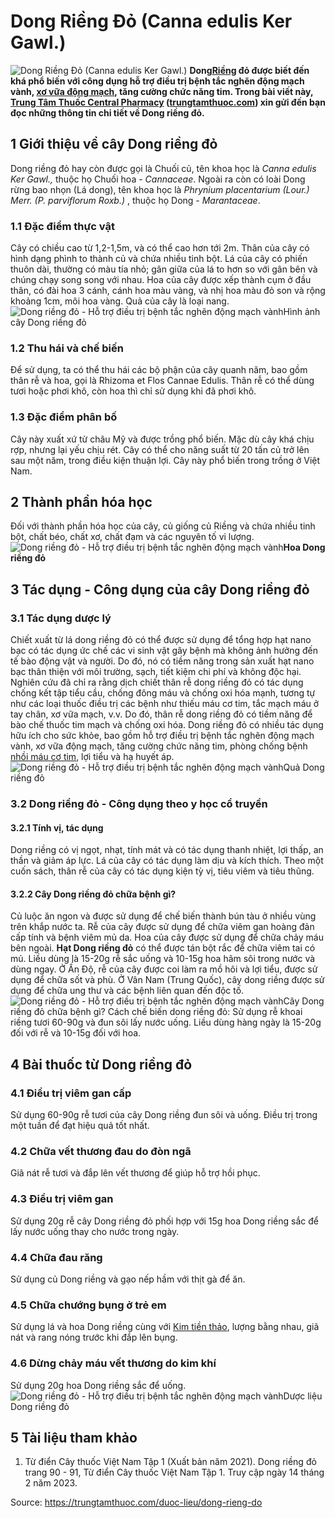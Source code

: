 # Dong Riềng Đỏ (Canna edulis Ker Gawl.)

![Dong Riềng Đỏ \(Canna edulis Ker Gawl.\)](https://trungtamthuoc.com/images/others/cay-dong-rieng-do-0-3425.jpg)
**Dong[Riềng](https://trungtamthuoc.com/hoat-chat/rieng "Riềng") đỏ được biết đến khá phổ biến với công dụng hỗ trợ điều trị bệnh tắc nghẽn động mạch vành, [xơ vữa động mạch](https://trungtamthuoc.com/bai-viet/vua-xo-dong-mach "xơ vữa động mạch"), tăng cường chức năng tim. Trong bài viết này, [Trung Tâm Thuốc Central Pharmacy](https://trungtamthuoc.com/ "Trung Tâm Thuốc Central Pharmacy") ([trungtamthuoc.com](https://trungtamthuoc.com/ "trungtamthuoc.com")) xin gửi đến bạn đọc những thông tin chi tiết về Dong riềng đỏ.**
##  1 Giới thiệu về cây Dong riềng đỏ
Dong riềng đỏ hay còn được gọi là Chuối củ, tên khoa học là _Canna edulis Ker Gawl.,_ thuộc họ Chuối hoa - _Cannaceae_.
Ngoài ra còn có loài Dong rừng bao nhọn (Lá dong), tên khoa học là _Phrynium placentarium (Lour.) Merr. (P. parviflorum Roxb.)_ , thuộc họ Dong - _Marantaceae_. 
### 1.1 Đặc điểm thực vật
Cây có chiều cao từ 1,2-1,5m, và có thể cao hơn tới 2m. Thân của cây có hình dạng phình to thành củ và chứa nhiều tinh bột. Lá của cây có phiến thuôn dài, thường có màu tía nhỏ; gân giữa của lá to hơn so với gân bên và chúng chạy song song với nhau. Hoa của cây được xếp thành cụm ở đầu thân, có đài hoa 3 cánh, cánh hoa màu vàng, và nhị hoa màu đỏ son và rộng khoảng 1cm, môi hoa vàng. Quả của cây là loại nang.
![Dong riềng đỏ - Hỗ trợ điều trị bệnh tắc nghẽn động mạch vành](https://trungtamthuoc.com/images/item/cay-dong-rieng-do-5.jpg)Hình ảnh cây Dong riềng đỏ
### 1.2 Thu hái và chế biến
Để sử dụng, ta có thể thu hái các bộ phận của cây quanh năm, bao gồm thân rễ và hoa, gọi là Rhizoma et Flos Cannae Edulis. Thân rễ có thể dùng tươi hoặc phơi khô, còn hoa thì chỉ sử dụng khi đã phơi khô. 
### 1.3 Đặc điểm phân bố
Cây này xuất xứ từ châu Mỹ và được trồng phổ biến. Mặc dù cây khá chịu rợp, nhưng lại yếu chịu rét. Cây có thể cho năng suất từ 20 tấn củ trở lên sau một năm, trong điều kiện thuận lợi. Cây này phổ biến trong trồng ở Việt Nam.
##  2 Thành phần hóa học
Đối với thành phần hóa học của cây, củ giống củ Riềng và chứa nhiều tinh bột, chất béo, chất xơ, chất đạm và các nguyên tố vi lượng.
![Dong riềng đỏ - Hỗ trợ điều trị bệnh tắc nghẽn động mạch vành](https://trungtamthuoc.com/images/item/cay-dong-rieng-do-2.jpg)**Hoa Dong riềng đỏ**
##  3 Tác dụng - Công dụng của cây Dong riềng đỏ
### 3.1 Tác dụng dược lý 
Chiết xuất từ lá dong riềng đỏ có thể được sử dụng để tổng hợp hạt nano bạc có tác dụng ức chế các vi sinh vật gây bệnh mà không ảnh hưởng đến tế bào động vật và người. Do đó, nó có tiềm năng trong sản xuất hạt nano bạc thân thiện với môi trường, sạch, tiết kiệm chi phí và không độc hại.
Nghiên cứu đã chỉ ra rằng dịch chiết thân rễ dong riềng đỏ có tác dụng chống kết tập tiểu cầu, chống đông máu và chống oxi hóa mạnh, tương tự như các loại thuốc điều trị các bệnh như thiếu máu cơ tim, tắc mạch máu ở tay chân, xơ vữa mạch, v.v. Do đó, thân rễ dong riềng đỏ có tiềm năng để bào chế thuốc tim mạch và chống oxi hóa.
Dong riềng đỏ có nhiều tác dụng hữu ích cho sức khỏe, bao gồm hỗ trợ điều trị bệnh tắc nghẽn động mạch vành, xơ vữa động mạch, tăng cường chức năng tim, phòng chống bệnh [nhồi máu cơ tim](https://trungtamthuoc.com/bai-viet/nhoi-mau-co-tim-ban-can-biet-de-tu-cuu-song-minh "nhồi máu cơ tim"), lợi tiểu và hạ huyết áp.
![Dong riềng đỏ - Hỗ trợ điều trị bệnh tắc nghẽn động mạch vành](https://trungtamthuoc.com/images/item/cay-dong-rieng-do-3.jpg)Quả Dong riềng đỏ
### 3.2 Dong riềng đỏ - Công dụng theo y học cổ truyền
#### 3.2.1 Tính vị, tác dụng
Dong riềng có vị ngọt, nhạt, tính mát và có tác dụng thanh nhiệt, lợi thấp, an thần và giảm áp lực. Lá của cây có tác dụng làm dịu và kích thích. Theo một cuốn sách, thân rễ của cây có tác dụng kiện tỳ vị, tiêu viêm và tiêu thũng.
#### 3.2.2 Cây Dong riềng đỏ chữa bệnh gì?
Củ luộc ăn ngon và được sử dụng để chế biến thành bún tàu ở nhiều vùng trên khắp nước ta. Rễ của cây được sử dụng để chữa viêm gan hoàng đản cấp tính và bệnh viêm mủ da. Hoa của cây được sử dụng để chữa chảy máu bên ngoài. **Hạt Dong riềng đỏ** có thể được tán bột rắc để chữa viêm tai có mủ. Liều dùng là 15-20g rễ sắc uống và 10-15g hoa hãm sôi trong nước và dùng ngay. Ở Ấn Độ, rễ của cây được coi làm ra mồ hôi và lợi tiểu, được sử dụng để chữa sốt và phù. Ở Vân Nam (Trung Quốc), cây dong riềng được sử dụng để chữa ung thư và các bệnh liên quan đến độc tố.
![Dong riềng đỏ - Hỗ trợ điều trị bệnh tắc nghẽn động mạch vành](https://trungtamthuoc.com/images/item/cay-dong-rieng-do-1.jpg)Cây Dong riềng đỏ chữa bệnh gì?
Cách chế biến dong riềng đỏ: Sử dụng rễ khoai riềng tươi 60-90g và đun sôi lấy nước uống. Liều dùng hàng ngày là 15-20g đối với rễ và 10-15g đối với hoa.
##  4 Bài thuốc từ Dong riềng đỏ 
### 4.1 Điều trị viêm gan cấp
Sử dụng 60-90g rễ tươi của cây Dong riềng đun sôi và uống. Điều trị trong một tuần để đạt hiệu quả tốt nhất.
### 4.2 Chữa vết thương đau do đòn ngã
Giã nát rễ tươi và đắp lên vết thương để giúp hỗ trợ hồi phục.
### 4.3 Điều trị viêm gan
Sử dụng 20g rễ cây Dong riềng đỏ phối hợp với 15g hoa Dong riềng sắc để lấy nước uống thay cho nước trong ngày.
### 4.4 Chữa đau răng
Sử dụng củ Dong riềng và gạo nếp hầm với thịt gà để ăn.
### 4.5 Chữa chướng bụng ở trẻ em
Sử dụng lá và hoa Dong riềng cùng với [Kim tiền thảo](https://trungtamthuoc.com/hoat-chat/kim-tien-thao "Kim tiền thảo"), lượng bằng nhau, giã nát và rang nóng trước khi đắp lên bụng.
### 4.6 Dừng chảy máu vết thương do kim khí
Sử dụng 20g hoa Dong riềng sắc để uống.
![Dong riềng đỏ - Hỗ trợ điều trị bệnh tắc nghẽn động mạch vành](https://trungtamthuoc.com/images/item/cay-dong-rieng-do-4.jpg)Dược liệu Dong riềng đỏ
##  5 Tài liệu tham khảo
  1. Từ điển Cây thuốc Việt Nam Tập 1 (Xuất bản năm 2021). Dong riềng đỏ trang 90 - 91, Từ điển Cây thuốc Việt Nam Tập 1. Truy cập ngày 14 tháng 2 năm 2023.




Source: https://trungtamthuoc.com/duoc-lieu/dong-rieng-do